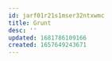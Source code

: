 ```yaml
---
id: jarf01r21s1mser32ntxwmc
title: Grunt
desc: ''
updated: 1681786109166
created: 1657649243671
---
```

